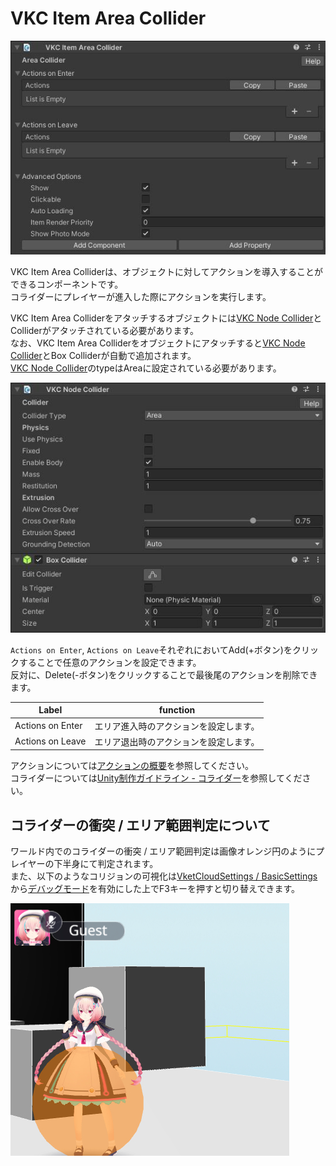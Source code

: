 # VKC Item Area Collider

![VKC Item Area Collider](img/VKCItemAreaCollider_01.jpg)

VKC Item Area Colliderは、オブジェクトに対してアクションを導入することができるコンポーネントです。<br/>
コライダーにプレイヤーが進入した際にアクションを実行します。

VKC Item Area Colliderをアタッチするオブジェクトには[VKC Node Collider](./VKCNodeCollider.md)とColliderがアタッチされている必要があります。<br>
なお、VKC Item Area Colliderをオブジェクトにアタッチすると[VKC Node Collider](./VKCNodeCollider.md)とBox Colliderが自動で追加されます。<br>
[VKC Node Collider](./VKCNodeCollider.md)のtypeはAreaに設定されている必要があります。

![VKC Node Collider](img/VKCItemAreaCollider_02.jpg)

`Actions on Enter`, `Actions on Leave`それぞれにおいてAdd(+ボタン)をクリックすることで任意のアクションを設定できます。<br>
反対に、Delete(-ボタン)をクリックすることで最後尾のアクションを削除できます。

|  Label |  function  |
| ----   | ---- |
| Actions on Enter | エリア進入時のアクションを設定します。 |
| Actions on Leave | エリア退出時のアクションを設定します。 |

アクションについては[アクションの概要](../Actions/ActionsOverview.md)を参照してください。<br>
コライダーについては[Unity制作ガイドライン - コライダー](../WorldMakingGuide/UnityGuidelines.md)を参照してください。

## コライダーの衝突 / エリア範囲判定について

ワールド内でのコライダーの衝突 / エリア範囲判定は画像オレンジ円のようにプレイヤーの下半身にて判定されます。<br>
また、以下のようなコリジョンの可視化は[VketCloudSettings / BasicSettings](../VketCloudSettings/BasicSettings.md)から[デバッグモード](../WorldEditingTips/DebugMode.md#f3)を有効にした上でF3キーを押すと切り替えできます。

![VKCNodeCollider_2](img/VKCItemAreaCollider_03.jpg)
